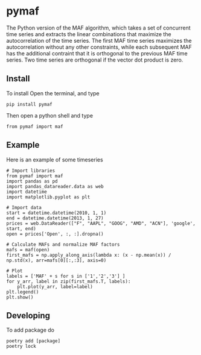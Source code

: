 # pymaf

The Python version of the MAF algorithm, which takes a set of concurrent time series and extracts the linear combinations that maximize the autocorrelation of the time series. The first MAF time series maximizes the autocorrelation without any other constraints, while each subsequent MAF has the additional contraint that it is orthogonal to the previous MAF time series. Two time series are orthogonal if the vector dot product is zero.

## Install

To install
Open the terminal, and type
```
pip install pymaf
```

Then open a python shell and type
```
from pymaf import maf
```

## Example
Here is an example of some timeseries
```
# Import libraries
from pymaf import maf
import pandas as pd
import pandas_datareader.data as web
import datetime
import matplotlib.pyplot as plt

# Import data
start = datetime.datetime(2010, 1, 1)
end = datetime.datetime(2013, 1, 27)
prices = web.DataReader(["F", "AAPL", "GOOG", "AMD", "ACN"], 'google', start, end)
open = prices['Open', :, :].dropna()

# Calculate MAFs and normalize MAF factors
mafs = maf(open)
first_mafs = np.apply_along_axis(lambda x: (x - np.mean(x)) / np.std(x), arr=mafs[0][:,:3], axis=0)

# Plot
labels = ['MAF' + s for s in ['1','2','3'] ]
for y_arr, label in zip(first_mafs.T, labels):
	plt.plot(y_arr, label=label)
plt.legend()
plt.show()
```

## Developing

To add package do
```
poetry add [package]
poetry lock
```